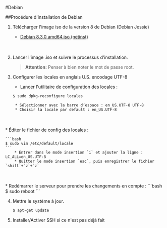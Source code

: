 #Debian

##Procédure d'installation de Debian

1. Télécharger l'image iso de la version 8 de Debian (Debian Jessie)
    * [Debian 8.3.0 amd64.iso (netinst)](http://cdimage.debian.org/debian-cd/8.3.0/amd64/iso-cd/debian-8.3.0-amd64-netinst.iso)
    <br />
    <br />

2. Lancer l'image .iso et suivre le processus d'installation.
    >**Attention:** Penser à bien noter le mot de passe root.



3. Configurer les locales en anglais U.S. encodage UTF-8

    * Lancer l'utilitaire de configuration des locales :
    ```bash
    $ sudo dpkg-reconfigure locales
    ```

        * Sélectionner avec la barre d’espace : en_US.UTF-8 UTF-8
	    * Choisir la locale par default : en_US.UTF-8
<br />
<br />
	* Éditer le fichier de config des locales :

    ```bash
    $ sudo vim /etc/default/locale
    ```
        * Entrer dans le mode insertion `i` et ajouter la ligne : LC_ALL=en_US.UTF-8 
        * Quitter le mode insertion `esc`, puis enregistrer le fichier `shift`+`z`+`z`
<br />
<br />   
    * Redémarrer le serveur pour prendre les changements en compte :
    ```bash
    $ sudo reboot
    ```

4. Mettre le système à jour.

    ```bash
    $ apt-get update
    ```

5. Installer/Activer SSH si ce n'est pas déjà fait









